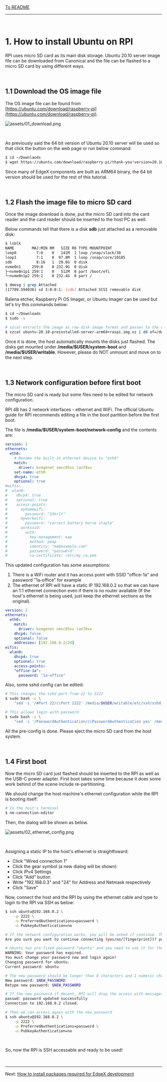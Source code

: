 [To README](README.md)

---
<br/>

# 1. How to install Ubuntu on RPI

RPI uses micro SD card as its main disk storage. Ubuntu 20.10 server image file can be downloaded from Canonical and the file can be flashed to a micro SD card by using different ways.

<br/>

## 1.1 Download the OS image file

The OS image file can be found from [https://ubuntu.com/download/raspberry-pi](https://ubuntu.com/download/raspberry-pi). 

![assets/01_download.png](assets/01_download.png)

<br/>

As previously said the 64 bit version of Ubuntu 20.10 server will be used so that click the button on the web page or run below command:
```sh
$ cd ~/Downlaods
$ wget https://ubuntu.com/download/raspberry-pi/thank-you?version=20.10&architecture=server-arm64+raspi
```

Since many of EdgeX components are built as ARM64 binary, the 64 bit version should be used for the rest of this tutorial.

<br/>

## 1.2 Flash the image file to micro SD card

Once the image download is done, put the micro SD card into the card reader and the card reader should be inserted to the host PC as well. 

Below commands tell that there is a disk **sdb** just attached as a removable disk:
```sh
$ lsblk
NAME        MAJ:MIN RM   SIZE RO TYPE MOUNTPOINT
loop0         7:0    0   141M  1 loop /snap/slack/30
loop1         7:1    0  97.8M  1 loop /snap/core/10185
sdb           8:16   1  29.8G  0 disk 
nvme0n1     259:0    0 232.9G  0 disk 
├─nvme0n1p1 259:1    0   512M  0 part /boot/efi
└─nvme0n1p2 259:2    0 232.4G  0 part /

$ dmesg | grep Attached
[17709.594036] sd 3:0:0:1: [sdb] Attached SCSI removable disk
```

Balena etcher, Raspberry Pi OS Imager, or Ubuntu Imager can be used but let's try this commands below:
```sh
$ cd ~/Downloads
$ sudo -s

# xzcat extracts the image as raw disk image format and passes to the dd commandlittle by little. Then the dd writes the coming data to the disk.  
$ xzcat ubuntu-20.10-preinstalled-server-arm64+raspi.img.xz | dd of=/dev/sdb bs=8M status=progress; sync
```

Once it is done, the host automatically mounts the disks just flashed. The disks get mounted under **/media/\$USER/system-boot** and **/media/\$USER/writable**. However, please do NOT unmount and move on to the next step. 

<br/>

## 1.3 Network configuration before first boot

The micro SD card is ready but some files need to be edited for network configuration.

RPI 4B has 2 network interfaces - ethernet and WiFi. The official Ubuntu guide for RPI recommends editing a file in the boot partition before the first boot. 

The file is **/media/$USER/system-boot/network-config** and the contents are:
```yml
version: 2
ethernets:
  eth0:
    # Rename the built-in ethernet device to "eth0"
    match:
      driver: bcmgenet smsc95xx lan78xx
    set-name: eth0
    dhcp4: true
    optional: true
#wifis:
#  wlan0:
#    dhcp4: true
#    optional: true
#    access-points:
#      myhomewifi:
#        password: "S3kr1t"
#      myworkwifi:
#        password: "correct battery horse staple"
#      workssid:
#        auth:
#          key-management: eap
#          method: peap
#          identity: "me@example.com"
#          password: "passw0rd"
#          ca-certificate: /etc/my_ca.pem
```

This updated configuration has some assumptions:
1. There is a WiFi router and it has access point with SSID "office-1a" and password "1a-office" for example
2. The ethernet of RPI will have a static IP 192.168.0.2 so that we can have an 1:1 ethernet connection even if there is no router available (If the host's ethernet is being used, just keep the ethernet sections as the original).
```yml
version: 2
ethernets:
  eth0:
    match:
      driver: bcmgenet smsc95xx lan78xx
    dhcp4: false
    optional: false
    addresses: [192.168.0.2/24]
wifis:
  wlan0:
    dhcp4: true
    optional: true
    access-points:
    "office-1a":
      password: "1a-office"
```

Also, some sshd config can be edited:
```sh
# This changes the sshd port from 22 to 2222
$ sudo bash -c \
    "sed -i '/#Port 22/c\Port 2222' /media/$USER/writable/etc/ssh/sshd_config"

# This allows login with password
$ sudo bash -c \
    "sed -i '/PasswordAuthentication/c\PasswordAuthentication yes' /media/$USER/writable/etc/ssh/sshd_config"
```

All the pre-config is done. Please eject the micro SD card from the host system.

<br/>

## 1.4 First boot

Now the micro SD card just flashed should be inserted to the RPI as well as the USB-C power adapter. First boot takes some time because it does some work behind of the scene include re-partitioning.

We should change the host machine's ethernet configuration while the RPI is booting itself:
```sh
# In the host's terminal
$ nm-connection-editor
```

Then, the dialog will be shown as below.

![assets/02_ethernet_config.png](assets/02_ethernet_config.png)

<br/>

Assigning a static IP to the host's ethernet is straightfoward:
- Click "Wired connection 1"
- Click the gear symbol (a new dialog will be shown)
- Click IPv4 Settings
- Click "Add" button
- Write "192.168.0.3" and "24" for Address and Netmask respectively
- Click "Save"

Now, connect the host and the RPI by using the ethernet cable and type to login to the RPI via SSH as below:
```sh
$ ssh ubuntu@192.168.0.2 \
    -p 2222 \
    -o PreferredAuthentications=password \
    -o PubkeyAuthentication=no

# If the network configuration works, you will be asked if continue. Then type "yes"
Are you sure you want to continue connecting (yes/no/[fingerprint])? yes

# Ubuntu has pre-fixed password "ubuntu" and you need to use it for the first time login and change it rightaway.
WARNING: Your password has expired.
You must change your password now and login again!
Changing password for ubuntu.
Current password: ubuntu

# The new password should be longer than 8 characters and 1 numeric character should be included
New password: $NEW_PASSWORD
Retype new password: $NEW_PASSWORD

# If the new password if decent, RPI will drop the access with messages below
passwd: password updated successfully
Connection to 192.168.0.2 closed.

# Then we can access again with the new password
$ ssh ubuntu@192.168.0.2 \
    -p 2222 \
    -o PreferredAuthentications=password \
    -o PubkeyAuthentication=no
```

<br/>

So, now the RPI is SSH accessable and ready to be used!

<br/>

---

Next: [How to install packages required for EdgeX development](20_install_packages.md)